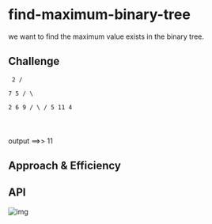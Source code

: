 # find-maximum-binary-tree

we  want to find the maximum value exists in the binary tree.

## Challenge

<code><pre>           2
                    /   \
                   7     5
                  / \      \
                 2   6      9
                    / \     /
                   5   11  4

</pre></code>

output ==>> 11

## Approach & Efficiency
<!-- What approach did you take? Why? What is the Big O space/time for this approach? -->

## API

![img]("https://drive.google.com/file/d/1n3ZIiqDaibk-tuXpBSe0r7u6L7MkD27F/view?usp=sharing")